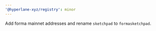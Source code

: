 ```yaml
---
'@hyperlane-xyz/registry': minor
---
```


Add forma mainnet addresses and rename `sketchpad` to `formasketchpad`.

